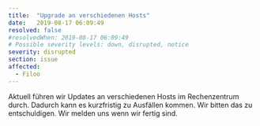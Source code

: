 ```yaml
---
title:  "Upgrade an verschiedenen Hosts"
date:   2019-08-17 06:09:49
resolved: false
#resolvedWhen: 2019-08-17 06:09:49
# Possible severity levels: down, disrupted, notice
severity: disrupted
section: issue
affected:
  - Filoo
---
```

Aktuell führen wir Updates an verschiedenen Hosts im Rechenzentrum durch. Dadurch kann es kurzfristig zu Ausfällen kommen. Wir bitten das zu entschuldigen. Wir melden uns wenn wir fertig sind.
